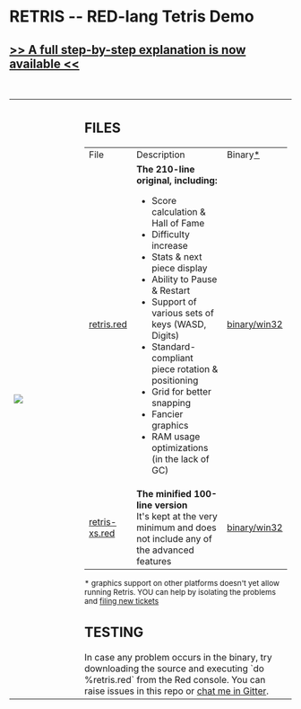 # RETRIS -- RED-lang Tetris Demo

## <a href="https://gitlab.com/hiiamboris/retris/wikis/RETRIS-Explained"> >> A full step-by-step explanation is now available << </a>
<br>

<table><tr height="300">
<td width="25%"><img src="https://gitlab.com/hiiamboris/retris/raw/binary/media/sshot.jpg"></td>
<td><h2>FILES</h2>
<table>
<tr> <td> File <td> Description <td> Binary<a href="#footnote1">*</a>
<tr> <td> <a href="https://gitlab.com/hiiamboris/retris/raw/master/retris.red">retris.red</a> <td> <b>The 210-line original, including: </b><ul>
    <li> Score calculation & Hall of Fame
    <li> Difficulty increase
    <li> Stats & next piece display
    <li> Ability to Pause & Restart
    <li> Support of various sets of keys (WASD, Digits)
    <li> Standard-compliant piece rotation & positioning
    <li> Grid for better snapping
    <li> Fancier graphics
    <li> RAM usage optimizations (in the lack of GC)
    </ul> <td> <a href="https://gitlab.com/hiiamboris/retris/raw/binary/retris.exe">binary/win32</a>
<tr> <td> <a href="https://gitlab.com/hiiamboris/retris/raw/master/retris-xs.red">retris-xs.red</a> <td>
    <b>The minified 100-line version</b>
    <br>It's kept at the very minimum and does not include any of the advanced features
    <td> <a href="https://gitlab.com/hiiamboris/retris/raw/binary/retris-xs.exe">binary/win32</a>
</table>
<p id="footnote1"><small>* graphics support on other platforms doesn't yet allow running Retris. YOU can help by isolating the problems and <a href="https://github.com/red/red/issues/new">filing new tickets</a></small></p>
<h2>TESTING</h2>
In case any problem occurs in the binary, try downloading the source and executing `do %retris.red` from the Red console. You can raise issues in this repo or <a href="https://gitter.im/hiiamboris">chat me in Gitter</a>.
</tr></table>

